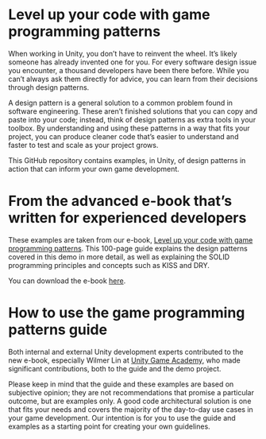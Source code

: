 # Level up your code with game programming patterns
When working in Unity, you don’t have to reinvent the wheel. It’s likely someone has already invented one for you. For every software design issue you encounter, a thousand developers have been there before. While you can’t always ask them directly for advice, you can learn from their decisions through design patterns. 

A design pattern is a general solution to a common problem found in software engineering. These aren’t finished solutions that you can copy and paste into your code; instead, think of design patterns as extra tools in your toolbox. By understanding and using these patterns in a way that fits your project, you can produce cleaner code that’s easier to understand and faster to test and scale as your project grows. 

This GitHub repository contains examples, in Unity, of design patterns in action that can inform your own game development. 

# From the advanced e-book that’s written for experienced developers
These examples are taken from our e-book, [Level up your code with game programming patterns](https://resources.unity.com/games/level-up-your-code-with-game-programming-patterns). This 100-page guide explains the design patterns covered in this demo in more detail, as well as explaining the SOLID programming principles and concepts such as KISS and DRY. 

You can download the e-book [here](https://resources.unity.com/games/level-up-your-code-with-game-programming-patterns). 

# How to use the game programming patterns guide
Both internal and external Unity development experts contributed to the new e-book, especially Wilmer Lin at [Unity Game Academy](https://github.com/UnityGameAcademy), who made significant contributions, both to the guide and the demo project.

Please keep in mind that the guide and these examples are based on subjective opinion; they are not recommendations that promise a particular outcome, but are examples only. A good code architectural solution is one that fits your needs and covers the majority of the day-to-day use cases in your game development. Our intention is for you to use the guide and examples as a starting point for creating your own guidelines. 
